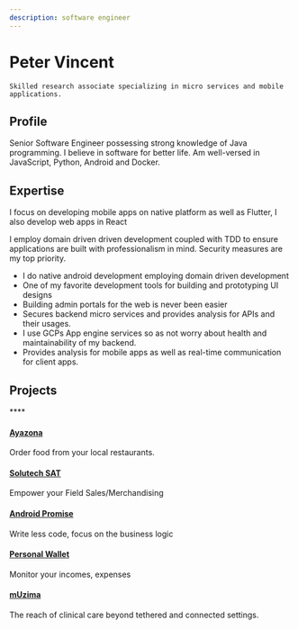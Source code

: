 ```yaml
---
description: software engineer
---
```


# Peter Vincent

`Skilled research associate specializing in micro services and mobile applications.`

## Profile

Senior Software Engineer possessing strong knowledge of Java programming. I believe in software for better life. Am well-versed in JavaScript, Python, Android and Docker. 

## Expertise

I focus on developing mobile apps on native platform as well as Flutter, I also develop web apps in React

 I employ domain driven driven development coupled with TDD to ensure applications are built with professionalism in mind. Security measures are my top priority.

*  I do native android development employing domain driven development
*  One of my favorite development tools for building and prototyping UI designs
*  Building admin portals for the web is never been easier
*  Secures backend micro services and provides analysis for APIs and their usages.
*  I use GCPs App engine services so as not worry about health and maintainability of my backend.
*  Provides analysis for mobile apps as well as real-time communication for client apps.

## **Projects**

\*\*\*\*

#### [Ayazona](https://www.ayazona.com/app)

Order food from your local restaurants.



#### [Solutech SAT](https://www.solutech.co.ke/solutech-sat)

Empower your Field Sales/Merchandising



#### [Android Promise](https://github.com/android-promise)

Write less code, focus on the business logic



#### [Personal Wallet](https://play.google.com/store/apps/details?id=com.octopus.budget)

Monitor your incomes, expenses



#### [mUzima](https://muzima.org)

The reach of clinical care beyond tethered and connected settings.



